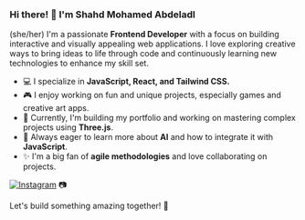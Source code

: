 ### Hi there! 👋 I'm Shahd Mohamed Abdeladl
(she/her)
I'm a passionate **Frontend Developer** with a focus on building interactive and visually appealing web applications. I love exploring creative ways to bring ideas to life through code and continuously learning new technologies to enhance my skill set.

- 💻 I specialize in **JavaScript, React, and Tailwind CSS.**
- 🎮 I enjoy working on fun and unique projects, especially games and creative art apps.
- 🚀 Currently, I'm building my portfolio and working on mastering complex projects using **Three.js**.
- 🌱 Always eager to learn more about **AI** and how to integrate it with **JavaScript**.
- ✨ I'm a big fan of **agile methodologies** and love collaborating on projects.

[![Instagram](https://img.shields.io/badge/-Instagram-E4405F?style=flat&logo=instagram&logoColor=white)](https://www.instagram.com/s.hahd.moh) 📷

Let's build something amazing together! 🚀

